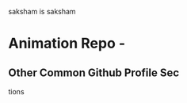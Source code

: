 







saksham is saksham 
















# Animation Repo - 
## Other Common Github Profile Sec



















tions



